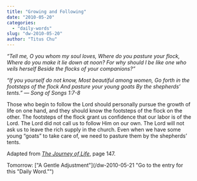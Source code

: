 ```yaml
---
title: "Growing and Following"
date: "2010-05-20"
categories: 
  - "daily-words"
slug: "dw-2010-05-20"
author: "Titus Chu"
---
```


_“Tell me, O you whom my soul loves, Where do you pasture your flock, Where do you make it lie down at noon? For why should I be like one who veils herself Beside the flocks of your companions?”_

_“If you yourself do not know, Most beautiful among women, Go forth in the footsteps of the flock And pasture your young goats By the shepherds’ tents.” — Song of Songs 1:7-8_

Those who begin to follow the Lord should personally pursue the growth of life on one hand, and they should know the footsteps of the flock on the other. The footsteps of the flock grant us confidence that our labor is of the Lord. The Lord did not call us to follow Him on our own. The Lord will not ask us to leave the rich supply in the church. Even when we have some young “goats” to take care of, we need to pasture them by the shepherds’ tents.

Adapted from [_The Journey of Life_](/book-journey-of-life "Go to the listing for this book."), page 147.

Tomorrow: ["A Gentle Adjustment"](/dw-2010-05-21 "Go to the entry for this "Daily Word."")

